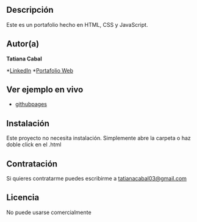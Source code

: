 ## Descripción
Este es un portafolio hecho en HTML, CSS y JavaScript.

## Autor(a)
**Tatiana Cabal**

*[LinkedIn](https://www.linkedin.com/in/ingtatiana/)
*[Portafolio Web](http://127.0.0.7:5500/index.html)

## Ver ejemplo en vivo
- [githubpages](githubpage)

## Instalación 
Este proyecto no necesita instalación. Simplemente abre la carpeta o haz doble click en el .html

## Contratación
Si quieres contratarme puedes escribirme a tatianacabal03@gmail.com

## Licencia
No puede usarse comercialmente
